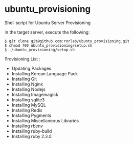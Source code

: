 # ubuntu_provisioning
Shell script for Ubuntu Server Provisioning

In the target server, execute the following:

```
$ git clone git@github.com:rorlab/ubuntu_provisioning.git
$ chmod 700 ubuntu_provisioning/setup.sh
$ ./ubuntu_provisioning/setup.sh
```

Provisioning List :

* Updating Packages
* Installing Korean Language Pack
* Installing Git
* Installing Nginx
* Installing Nodejs
* Installing Imagemagick
* Installing sqlite3
* Installing MySQL
* Installing Redis
* Installing Pygments
* Installing Miscellaneous Libraries
* Installing rbenv
* Installing ruby-build
* Installing ruby 2.3.0
